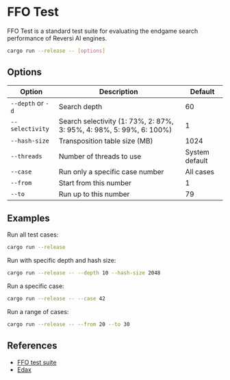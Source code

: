 # FFO Test

FFO Test is a standard test suite for evaluating the endgame search performance of Reversi AI engines.

```bash
cargo run --release -- [options]
```

## Options

| Option | Description | Default |
|--------|-------------|---------|
| `--depth` or `-d` | Search depth | 60 |
| `--selectivity` | Search selectivity (1: 73%, 2: 87%, 3: 95%, 4: 98%, 5: 99%, 6: 100%) | 1 |
| `--hash-size` | Transposition table size (MB) | 1024 |
| `--threads` | Number of threads to use | System default |
| `--case` | Run only a specific case number | All cases |
| `--from` | Start from this number | 1 |
| `--to` | Run up to this number | 79 |

## Examples

Run all test cases:

```bash
cargo run --release
```

Run with specific depth and hash size:

```bash
cargo run --release -- --depth 10 --hash-size 2048
```

Run a specific case:

```bash
cargo run --release -- --case 42
```

Run a range of cases:

```bash
cargo run --release -- --from 20 --to 30
```

## References

- [FFO test suite](http://radagast.se/othello/ffotest.html)
- [Edax](https://github.com/abulmo/edax-reversi/tree/master/problem)
